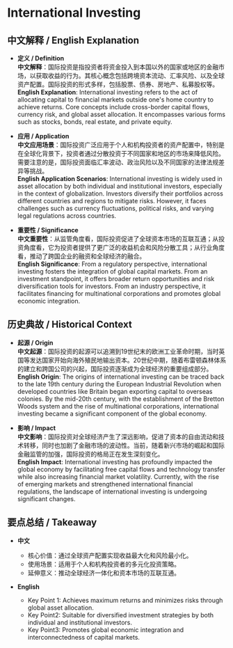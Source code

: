 # International Investing

## 中文解释 / English Explanation

* **定义 / Definition**  
  **中文解释**：国际投资是指投资者将资金投入到本国以外的国家或地区的金融市场，以获取收益的行为。其核心概念包括跨境资本流动、汇率风险、以及全球资产配置。国际投资的形式多样，包括股票、债券、房地产、私募股权等。  
  **English Explanation**: International investing refers to the act of allocating capital to financial markets outside one's home country to achieve returns. Core concepts include cross-border capital flows, currency risk, and global asset allocation. It encompasses various forms such as stocks, bonds, real estate, and private equity.

* **应用 / Application**  
  **中文应用场景**：国际投资广泛应用于个人和机构投资者的资产配置中，特别是在全球化背景下，投资者通过分散投资于不同国家和地区的市场来降低风险。需要注意的是，国际投资面临汇率波动、政治风险以及不同国家的法律法规差异等挑战。  
  **English Application Scenarios**: International investing is widely used in asset allocation by both individual and institutional investors, especially in the context of globalization. Investors diversify their portfolios across different countries and regions to mitigate risks. However, it faces challenges such as currency fluctuations, political risks, and varying legal regulations across countries.

* **重要性 / Significance**  
  **中文重要性**：从监管角度看，国际投资促进了全球资本市场的互联互通；从投资角度看，它为投资者提供了更广泛的收益机会和风险分散工具；从行业角度看，推动了跨国企业的融资和全球经济的融合。  
  **English Significance**: From a regulatory perspective, international investing fosters the integration of global capital markets. From an investment standpoint, it offers broader return opportunities and risk diversification tools for investors. From an industry perspective, it facilitates financing for multinational corporations and promotes global economic integration.

## 历史典故 / Historical Context

* **起源 / Origin**  
  **中文起源**：国际投资的起源可以追溯到19世纪末的欧洲工业革命时期，当时英国等发达国家开始向海外殖民地输出资本。20世纪中期，随着布雷顿森林体系的建立和跨国公司的兴起，国际投资逐渐成为全球经济的重要组成部分。  
  **English Origin**: The origins of international investing can be traced back to the late 19th century during the European Industrial Revolution when developed countries like Britain began exporting capital to overseas colonies. By the mid-20th century, with the establishment of the Bretton Woods system and the rise of multinational corporations, international investing became a significant component of the global economy.

* **影响 / Impact**  
  **中文影响**：国际投资对全球经济产生了深远影响，促进了资本的自由流动和技术转移，同时也加剧了金融市场的波动性。当前，随着新兴市场的崛起和国际金融监管的加强，国际投资的格局正在发生深刻变化。  
  **English Impact**: International investing has profoundly impacted the global economy by facilitating free capital flows and technology transfer while also increasing financial market volatility. Currently, with the rise of emerging markets and strengthened international financial regulations, the landscape of international investing is undergoing significant changes.

## 要点总结 / Takeaway

* **中文**  
  - 核心价值：通过全球资产配置实现收益最大化和风险最小化。
  - 使用场景：适用于个人和机构投资者的多元化投资策略。
  - 延伸意义：推动全球经济一体化和资本市场的互联互通。

* **English**  
  - Key Point 1: Achieves maximum returns and minimizes risks through global asset allocation.
   - Key Point2: Suitable for diversified investment strategies by both individual and institutional investors.
   - Key Point3: Promotes global economic integration and interconnectedness of capital markets.